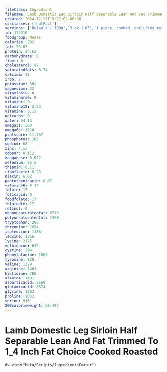 ```yaml
---
fileClass: Ingredient
filename: Lamb Domestic Leg Sirloin Half Separable Lean And Fat Trimmed To 1_4 Inch Fat Choice Cooked Roasted
created: 2024-12-21T19:27:02-06:00
cssclasses: ['nutFact']
servings: ['Default | 100g','3 oz | 85','1 piece, cooked, excluding refuse (yield from 1 lb raw meat with refuse) | 262']
id: 174316
foodgroup: Meats
calories: 292
fat: 20.67
protein: 24.63
carbohydrate: 0
fiber: 0
cholesterol: 97
saturatedfats: 8.74
calcium: 11
iron: 2
potassium: 301
magnesium: 22
vitaminaiu: 0
vitaminarae: 0
vitaminc: 0
vitaminb12: 2.53
vitamine: 0.13
netcarbs: 0
water: 54.13
omega3s: 300
omega6s: 1120
pralscore: 11.767
phosphorus: 183
sodium: 68
zinc: 4.13
copper: 0.112
manganese: 0.022
selenium: 25.5
thiamin: 0.11
riboflavin: 0.28
niacin: 6.62
pantothenicacid: 0.67
vitaminb6: 0.14
folate: 17
folicacid: 0
foodfolate: 17
folatedfe: 17
retinol: 0
monounsaturatedfat: 8710
polyunsaturatedfat: 1490
tryptophan: 288
threonine: 1054
isoleucine: 1188
leucine: 1916
lysine: 2175
methionine: 632
cystine: 294
phenylalanine: 1003
tyrosine: 828
valine: 1329
arginine: 1463
histidine: 780
alanine: 1481
asparticacid: 2168
glutamicacid: 3574
glycine: 1203
proline: 1033
serine: 916
200calorieweight: 68.493
---
```


# Lamb Domestic Leg Sirloin Half Separable Lean And Fat Trimmed To 1_4 Inch Fat Choice Cooked Roasted

```dataviewjs
dv.view("Meta/Scripts/IngredientsFooter")
```